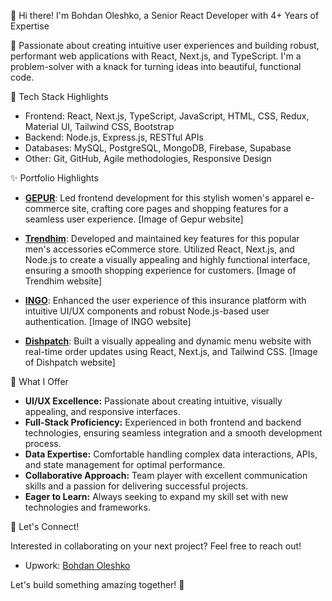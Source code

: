 👋 Hi there! I'm Bohdan Oleshko, a Senior React Developer with 4+ Years of Expertise

🚀 Passionate about creating intuitive user experiences and building robust, performant web applications with React, Next.js, and TypeScript. I'm a problem-solver with a knack for turning ideas into beautiful, functional code.

🔧 Tech Stack Highlights

* Frontend:  React, Next.js, TypeScript, JavaScript, HTML, CSS, Redux, Material UI, Tailwind CSS, Bootstrap
* Backend:  Node.js, Express.js, RESTful APIs
* Databases: MySQL, PostgreSQL, MongoDB, Firebase, Supabase
* Other: Git, GitHub, Agile methodologies, Responsive Design

✨ Portfolio Highlights

* **[GEPUR](https://gepur.com/uk)**: Led frontend development for this stylish women's apparel e-commerce site, crafting core pages and shopping features for a seamless user experience.
[Image of Gepur website]

* **[Trendhim](https://www.trendhim.com/)**:  Developed and maintained key features for this popular men's accessories eCommerce store. Utilized React, Next.js, and Node.js to create a visually appealing and highly functional interface, ensuring a smooth shopping experience for customers. 
[Image of Trendhim website]

* **[INGO](https://ingo.ua/)**: Enhanced the user experience of this insurance platform with intuitive UI/UX components and robust Node.js-based user authentication.
[Image of INGO website]

* **[Dishpatch](https://dishpatch.co.uk/)**: Built a visually appealing and dynamic menu website with real-time order updates using React, Next.js, and Tailwind CSS.
[Image of Dishpatch website]


🎯 What I Offer

* **UI/UX Excellence:** Passionate about creating intuitive, visually appealing, and responsive interfaces.
* **Full-Stack Proficiency:** Experienced in both frontend and backend technologies, ensuring seamless integration and a smooth development process.
* **Data Expertise:** Comfortable handling complex data interactions, APIs, and state management for optimal performance.
* **Collaborative Approach:**  Team player with excellent communication skills and a passion for delivering successful projects.
* **Eager to Learn:** Always seeking to expand my skill set with new technologies and frameworks.

🤝 Let's Connect!

Interested in collaborating on your next project? Feel free to reach out!
* Upwork: [Bohdan Oleshko](https://www.upwork.com/freelancers/~0181b03ee636205c0e?mp_source=share)

Let's build something amazing together! 🚀
